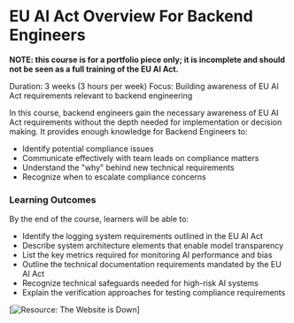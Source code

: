 # EU AI Act Overview For Backend Engineers
**NOTE: this course is for a portfolio piece only; it is incomplete and should not be seen as a full training of the EU AI Act.**

Duration: 3 weeks (3 hours per week)
Focus: Building awareness of EU AI Act requirements relevant to backend engineering

In this course, backend engineers gain the necessary awareness of EU AI Act requirements without the depth needed for implementation or decision making. It provides enough knowledge for Backend Engineers to:
- Identify potential compliance issues
- Communicate effectively with team leads on compliance matters
- Understand the "why" behind new technical requirements
- Recognize when to escalate compliance concerns

### Learning Outcomes
By the end of the course, learners will be able to:
- Identify the logging system requirements outlined in the EU AI Act
- Describe system architecture elements that enable model transparency
- List the key metrics required for monitoring AI performance and bias
- Outline the technical documentation requirements mandated by the EU AI Act
- Recognize technical safeguards needed for high-risk AI systems
- Explain the verification approaches for testing compliance requirements

[![Resource: The Website is Down](https://i.ytimg.com/vi/uRGljemfwUE/hqdefault.jpg)]
